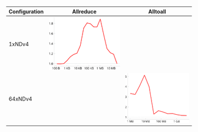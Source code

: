 | Configuration   | Allreduce                                                                                            | Alltoall                                                                                                   |
|-----------------|------------------------------------------------------------------------------------------------------|------------------------------------------------------------------------------------------------------------|
| 1xNDv4          | ![Speedup for Allreduce-inplace on 1xNDv4](graphs/1xNDv4_Allreduce-inplace_thumbnail_1653362094.svg) |                                                                                                            |
| 64xNDv4         |                                                                                                      | ![Speedup for Alltoall-outofplace on 64xNDv4](graphs/64xNDv4_Alltoall-outofplace_thumbnail_1653362094.svg) |